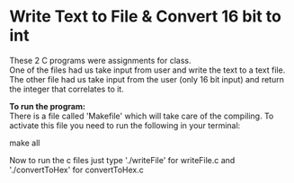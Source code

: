 # Write Text to File & Convert 16 bit to int
  These 2 C programs were assignments for class.\
  One of the files had us take input from user and write the text to a text file.\
  The other file had us take input from the user (only 16 bit input) and return the integer that correlates to it.
  
  **To run the program:**\
  There is a file called 'Makefile' which will take care of the compiling. 
  To activate this file you need to run the following in your terminal: 
  
  make all
  
  Now to run the c files just type './writeFile' for writeFile.c and './convertToHex' for convertToHex.c
  
